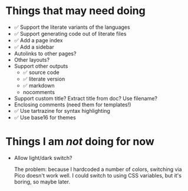 # Things that may need doing

* ✅ Support the literate variants of the languages
* ✅ Support generating code out of literate files
* ✅ Add a page index
* ✅ Add a sidebar
* Autolinks to other pages?
* Other layouts?
* Support other outputs
  * ✅ source code
  * ✅ literate version
  * ✅ markdown
  * nocomments
* Support custom title? Extract title from doc? Use filename?
* Enclosing comments (need them for templates!)
* ✅ Use tartrazine for syntax highlighting
* ✅ Use base16 for themes

# Things I am *not* doing for now

* Allow light/dark switch?
  
  The problem: because I hardcoded a number of colors, switching via
  Pico doesn't work well. I could switch to using CSS variables, but
  it's boring, so maybe later.
